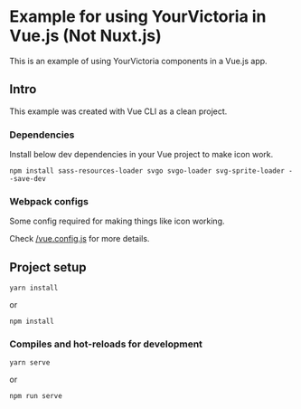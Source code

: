 # Example for using YourVictoria in Vue.js (Not Nuxt.js)

This is an example of using YourVictoria components in a Vue.js app.

## Intro

This example was created with Vue CLI as a clean project.

### Dependencies

Install below dev dependencies in your Vue project to make icon work.

```
npm install sass-resources-loader svgo svgo-loader svg-sprite-loader --save-dev
```

### Webpack configs

Some config required for making things like icon working.

Check [/vue.config.js](/vue.config.js) for more details.

## Project setup
```
yarn install
```
or
```
npm install
```

### Compiles and hot-reloads for development
```
yarn serve
```
or
```
npm run serve
```
